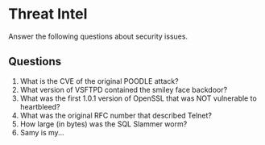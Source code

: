 # Threat Intel
Answer the following questions about security issues.

## Questions
1. What is the CVE of the original POODLE attack?	
2. What version of VSFTPD contained the smiley face backdoor?	
3. What was the first 1.0.1 version of OpenSSL that was NOT vulnerable to heartbleed?	
4. What was the original RFC number that described Telnet?	
5. How large (in bytes) was the SQL Slammer worm?	
6. Samy is my...	
